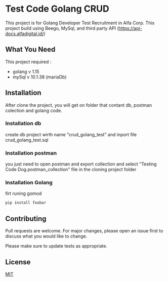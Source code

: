 # Test Code Golang CRUD

This project is for Golang Developer Test Recruitment in Alfa Corp. This project build using Beego, MySql, and third party API (https://api-docs.alfadigital.id/)

## What You Need

This project required :
- golang v 1.15
- mySql v 10.1.38 (mariaDb)

## Installation

After clone the project, you will get on folder that contant db, postman colection and golang code.

### Installation db

create db project wirth name "crud_golang_test" and inport file crud_golang_test.sql

### Installation postman 

you just need to open postman and export collection and select "Testing Code Dog.postman_collection" file in the cloning project folder 

### Installation Golang 

firt runing gomod  

```bash
pip install foobar
```

## Contributing
Pull requests are welcome. For major changes, please open an issue first to discuss what you would like to change.

Please make sure to update tests as appropriate.

## License
[MIT](https://choosealicense.com/licenses/mit/)
